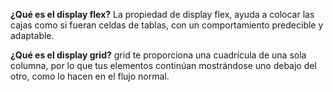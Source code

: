 **¿Qué es el display flex?**
La propiedad de display flex, ayuda a colocar las cajas como si fueran celdas de tablas, con un comportamiento predecible y adaptable.

**¿Qué es el display grid?**
grid te proporciona una cuadrícula de una sola columna, por lo que tus elementos continúan mostrándose uno debajo del otro, como lo hacen en el flujo normal.